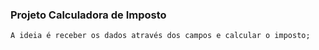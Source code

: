 ### Projeto Calculadora de Imposto

```
A ideia é receber os dados através dos campos e calcular o imposto;
```